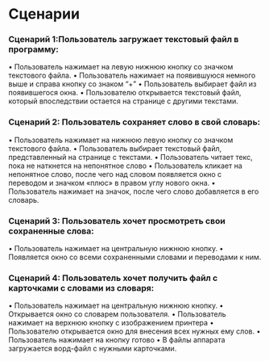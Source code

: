 <h1> Cценарии </h1>

<h3>Сценарий 1:Пользователь загружает текстовый файл в программу:</h3>
    •	Пользователь нажимает на левую нижнюю кнопку со значком текстового файла.
    •	Пользователь нажимает на появившуюся немного выше и справа кнопку со знаком “+”
    •	Пользователь выбирает файл из появившегося окна.
    •	Пользователю открывается текстовый файл, который впоследствии остается на странице с другими текстами.


<h3>Сценарий 2: Пользователь сохраняет слово в свой словарь:</h3>
    •	Пользователь нажимает на нижнюю левую кнопку со значком текстового файла.
    •	Пользователь выбирает текстовый файл, представленный на странице с текстами.
    •	Пользователь читает текс, пока не наткнется на непонятное слово
    •	Пользователь кликает на непонятное слово, после чего над словом появляется окно с переводом и значком «плюс» в правом углу нового окна.
    •	Пользователь нажимает на значок, после чего слово добавляется в его словарь.


<h3>Сценарий 3: Пользователь хочет просмотреть свои сохраненные слова:</h3>
    •	Пользователь нажимает на центральную нижнюю кнопку. 
    •	Появляется окно со всеми сохраненными словами и переводами к ним.


<h3>Сценарий 4: Пользователь хочет получить файл c карточками с словами из словаря:</h3>
    •	Пользователь нажимает на центральную нижнюю кнопку.
    •	Открывается окно со словарем пользователя.
    •	Пользователь нажимает на верхнюю кнопку с изображением принтера
    •	Пользователю открывается окно для внесения всех нужных ему слов.
    •	Пользователь нажимает на кнопку готово
    •	В файлы аппарата загружается ворд-файл с нужными карточками.

